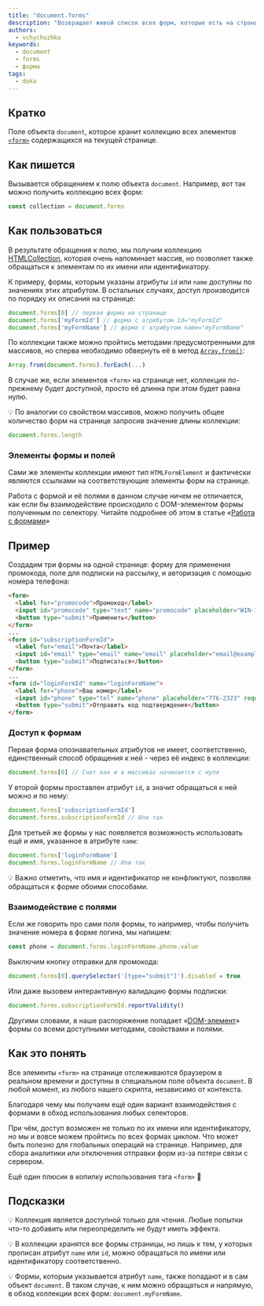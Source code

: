 ```yaml
---
title: "document.forms"
description: "Возвращает живой список всеx форм, которые есть на странице."
authors:
  - vchychuzhko
keywords:
  - document
  - forms
  - форма
tags:
  - doka
---
```


## Кратко

Поле объекта `document`, которое хранит коллекцию всех элементов [`<form>`](/html/form) содержащихся на текущей странице.

## Как пишется

Вызывается обращением к полю объекта `document`. Например, вот так можно получить коллекцию всех форм:

```js
const collection = document.forms
```

## Как пользоваться

В результате обращения к полю, мы получим коллекцию [HTMLCollection](/js/htmlcollection-and-nodelist), которая очень напоминает массив, но позволяет также обращаться к элементам по их имени или идентификатору.

К примеру, формы, которым указаны атрибуты `id` или `name` доступны по значениях этих атрибутом. В остальных случаях, доступ производится по порядку их описания на странице:

```js
document.forms[0] // первая форма на странице
document.forms['myFormId'] // форма с атрибутом id="myFormId"
document.forms['myFormName'] // форма с атрибутом name="myFormName"
```

По коллекции также можно пройтись методами предусмотренными для массивов, но сперва необходимо обвернуть её в метод [`Array.from()`](/js/array-from):

```js
Array.from(document.forms).forEach(...)
```

В случае же, если элементов `<form>` на странице нет, коллекция по-прежнему будет доступной, просто её длинна при этом будет равна нулю.

<aside>

💡 По аналогии со свойством массивов, можно получить общее количество форм на странице запросив значение длины коллекции:

```js
document.forms.length
```

</aside>

### Элементы формы и полей

Сами же элементы коллекции имеют тип `HTMLFormElement` и фактически являются ссылками на соответствующие элементы форм на странице.

Работа с формой и её полями в данном случае ничем не отличается, как если бы взаимодействие происходило с DOM-элементом формы полученным по селектору. Читайте подробнее об этом в статье «[Работа с формами](/js/deal-with-forms#sobiraem-dannye-iz-formy)»

## Пример

Создадим три формы на одной странице: форму для применения промокода, поле для подписки на рассылку, и авторизация с помощью номера телефона:

```html
<form>
  <label for="promocode">Промокод</label>
  <input id="promocode" type="text" name="promocode" placeholder="WIN-1234" required>
  <button type="submit">Применить</button>
</form>
...
<form id="subscriptionFormId">
  <label for="email">Почта</label>
  <input id="email" type="email" name="email" placeholder="email@example.com" required>
  <button type="submit">Подписаться</button>
</form>
...
<form id="loginFormId" name="loginFormName">
  <label for="phone">Ваш номер</label>
  <input id="phone" type="tel" name="phone" placeholder="776-2323" required>
  <button type="submit">Отправить код подтверждения</button>
</form>
```

### Доступ к формам

Первая форма опознавательных атрибутов не имеет, соответственно, единственный способ обращения к ней - через её индекс в коллекции:

```js
document.forms[0] // Счет как и в массивах начинается с нуля
```

У второй формы проставлен атрибут `id`, а значит обращаться к ней можно и по нему:

```js
document.forms['subscriptionFormId']
document.forms.subscriptionFormId // Или так
```

Для третьей же формы у нас появляется возможность использовать ещё и имя, указанное в атрибуте `name`:

```js
document.forms['loginFormName']
document.forms.loginFormName // Или так
```

<aside>

💡 Важно отметить, что имя и идентификатор не конфликтуют, позволяя обращаться к форме обоими способами.

</aside>

### Взаимодействие с полями

Если же говорить про сами поля формы, то например, чтобы получить значение номера в форме логина, мы напишем:

```js
const phone = document.forms.loginFormName.phone.value
```

Выключим кнопку отправки для промокода:

```js
document.forms[0].querySelector('[type="submit"]').disabled = true
```

Или даже вызовем интерактивную валидацию формы подписки:

```js
document.forms.subscriptionFormId.reportValidity()
```

Другими словами, в наше распоряжение попадает «[DOM-элемент](/js/element)» формы со всеми доступными методами, свойствами и полями.

## Как это понять

Все элементы `<form>` на странице отслеживаются браузером в реальном времени и доступны в специальном поле объекта `document`. В любой момент, из любого нашего скрипта, независимо от контекста.

Благодаря чему мы получаем ещё один вариант взаимодействия с формами в обход использования любых селекторов.

При чём, доступ возможен не только по их имени или идентификатору, но мы и вовсе можем пройтись по всех формах циклом. Что может быть полезно для глобальных операций на странице. Например, для сбора аналитики или отключения отправки форм из-за потери связи с сервером.

Ещё один плюсик в копилку использования тэга `<form>` 🙂

## Подсказки

💡 Коллекция является доступной только для чтения. Любые попытки что-то добавить или переопределить не будут иметь эффекта.

💡 В коллекции хранятся все формы страницы, но лишь к тем, у которых прописан атрибут `name` или `id`, можно обращаться по имени или идентификатору соответственно.

💡 Формы, которым указывается атрибут `name`, также попадают и в сам объект `document`. В таком случае, к ним можно обращаться и напрямую, в обход коллекции всех форм: `document.myFormName`.
